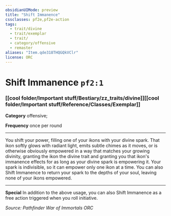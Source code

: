 ```yaml
---
obsidianUIMode: preview
title: "Shift Immanence"
cssclasses: pf2e,pf2e-action
tags:
  - trait/divine
  - trait/exemplar
  - trait/
  - category/offensive
  - remaster
aliases: "Item.qde318THQGQkVClr"
license: ORC
---
```

# Shift Immanence `pf2:1`

### [[cool folder/Important stuff/Bestiary/zz_traits/divine]][[cool folder/Important stuff/Reference/Classes/Exemplar]]

**Category** offensive; 




**Frequency** once per round

* * *

You shift your power, filling one of your ikons with your divine spark. That ikon softly glows with radiant light, emits subtle chimes as it moves, or is otherwise obviously empowered in a way that matches your growing divinity, granting the ikon the divine trait and granting you that ikon's immanence effects for as long as your divine spark is empowering it. Your spark is indivisible, so it can empower only one ikon at a time. You can also Shift Immanence to return your spark to the depths of your soul, leaving none of your ikons empowered.

* * *

**Special** In addition to the above usage, you can also Shift Immanence as a free action triggered when you roll initiative.

*Source: Pathfinder War of Immortals*
*ORC*